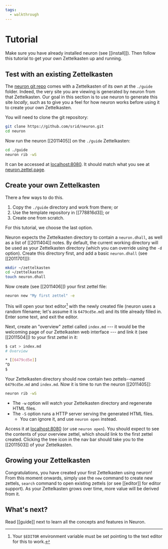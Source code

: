 ```yaml
---
tags:
  - walkthrough
---
```


# Tutorial

Make sure you have already installed neuron (see [[install]]). Then follow this tutorial to get your own Zettelkasten up and running.

## Test with an existing Zettelkasten

The [neuron git repo](https://github.com/srid/neuron) comes with a Zettelkasten of its own at the `./guide` folder. Indeed, the very site you are viewing is generated by neuron from that Zettelkasten. Our goal in this section is to use neuron to generate this site *locally*, such as to give you a feel for how neuron works before using it to create your own Zettelkasten.

You will need to clone the git repository:

```bash
git clone https://github.com/srid/neuron.git
cd neuron
```

Now run the neuron [[2011405]] on the `./guide` Zettelkasten:

```bash
cd ./guide
neuron rib -wS
```

It can be accessed at [localhost:8080](http://localhost:8080). It should match what you see at [neuron.zettel.page](https://neuron.zettel.page).

## Create your own Zettelkasten

There a few ways to do this.

1. Copy the `./guide` directory and work from there; or
1. Use the template repository in [[778816d3]]; or
1. Create one from scratch.

For this tutorial, we choose the last option.

Neuron expects the Zettelkasten directory to contain a `neuron.dhall`, as well as a list of [[2011404]] notes. By default, the current working directory will be used as your Zettelkasten directory (which you can override using the `-d` option). Create this directory first, and add a basic `neuron.dhall` (see [[2011701]]):

```bash
mkdir ~/zettelkasten
cd ~/zettelkasten
touch neuron.dhall
```

Now create (see [[2011406]]) your first zettel file:

```bash
neuron new "My first zettel" -e
```

This will open your text editor[^editor] with the newly created file (neuron uses a random filename; let's assume it is `6479cd5e.md`) and its title already filled in. Enter some text, and exit the editor.

[^editor]: Your `$EDITOR` environment variable must be set pointing to the text editor for this to work.

Next, create an "overview" zettel called `index.md` --- it would be the welcoming page of our Zettelkasten web interface --- and link it (see [[2011504]]) to your first zettel in it:

```bash
$ cat > index.md
# Overview

* [[6479cd5e]]
^D
$
```

Your Zettelkasten directory should now contain two zettels--named `6479cd5e.md` and `index.md`.  Now it is time to run the neuron [[2011405]]:

```bash
neuron rib -wS
```

* The `-w` option will watch your Zettelkasten directory and regenerate HTML files.
* The `-S` option runs a HTTP server serving the generated HTML files. 
  * You can ignore it, and use `neuron open` instead.

Access it at [localhost:8080](http://localhost:8080) (or use `neuron open`). You should expect to see the contents of your overview zettel, which should link to the first zettel created. Clicking the tree icon in the nav bar should take you to the [[2011503]] of your Zettelkasten. 

## Growing your Zettelkasten

Congratulations, you have created your first Zettelkasten using neuron! From this moment onwards, simply use the `new` command to create new zettels, `search` command to open existing zettels (or see [[editor]] for editor support). As your Zettelkasten grows over time, more value will be derived from it.

## What's next?

Read [[guide]] next to learn all the concepts and features in Neuron.
